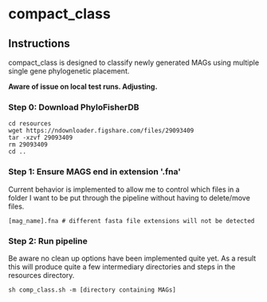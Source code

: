 # compact_class

## Instructions

compact_class is designed to classify newly generated MAGs using multiple single gene phylogenetic placement. 

**Aware of issue on local test runs. Adjusting.** 

### Step 0: Download PhyloFisherDB

```
cd resources
wget https://ndownloader.figshare.com/files/29093409
tar -xzvf 29093409
rm 29093409
cd ..
```

### Step 1: Ensure MAGS end in extension '.fna'

Current behavior is implemented to allow me to control which files in a folder I want to be put through the pipeline without having to delete/move files. 

```
[mag_name].fna # different fasta file extensions will not be detected 
```

### Step 2: Run pipeline

Be aware no clean up options have been implemented quite yet. As a result this will produce quite a few intermediary directories and steps in the resources directory.

```
sh comp_class.sh -m [directory containing MAGs]
```
